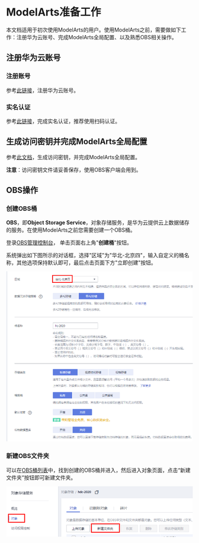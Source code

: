 # ModelArts准备工作
本文档适用于初次使用ModelArts的用户。使用ModelArts之前，需要做如下工作：注册华为云账号、完成ModelArts全局配置、以及熟悉OBS相关操作。

## 注册华为云账号

### 注册账号

参考[此链接](https://support.huaweicloud.com/prepare-modelarts/modelarts_08_0001.html)，注册华为云账号。

### 实名认证

参考[此链接](https://support.huaweicloud.com/usermanual-account/zh-cn_topic_0133456714.html)，完成实名认证，推荐使用扫码认证。

## 生成访问密钥并完成ModelArts全局配置

参考[此文档](https://support.huaweicloud.com/prepare-modelarts/modelarts_08_0002.html)，生成访问密钥，并完成ModelArts全局配置。

**注意**：访问密钥文件请妥善保存，使用OBS客户端会用到。

## OBS操作

### 创建OBS桶

**OBS**，即**Object Storage Service**，对象存储服务，是华为云提供云上数据储存的服务。在使用ModelArts之前您需要创建一个OBS桶。 

登录[OBS管理控制台](https://storage.huaweicloud.com/obs/#/obs/manager/buckets)， 单击页面右上角"**创建桶**"按钮。

系统弹出如下图所示的对话框，选择"区域"为"华北-北京四"，输入自定义的桶名称，其他选项保持默认即可，最后点击页面下方"立即创建"按钮。 

![create_obs](./img/create_obs.PNG)

### 新建OBS文件夹

可以在[OBS桶列表](https://storage.huaweicloud.com/obs/#/obs/manager/buckets)中，找到创建的OBS桶并进入，然后进入对象页面，点击“新建文件夹”按钮即可新建文件夹。

![OBS](./img/新建文件夹2.png)



